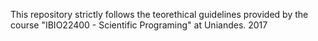 This repository strictly follows the teorethical guidelines provided by the course "IBIO22400 - Scientific Programing" at Uniandes. 2017
